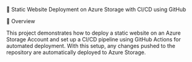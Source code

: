 🚀 Static Website Deployment on Azure Storage with CI/CD using GitHub

📌 Overview

This project demonstrates how to deploy a static website on an Azure Storage Account and set up a CI/CD pipeline using GitHub Actions for automated deployment. With this setup, any changes pushed to the repository are automatically deployed to Azure Storage.
